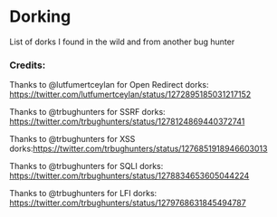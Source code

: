 # Dorking
List of dorks I found in the wild and from another bug hunter

### Credits:
Thanks to @lutfumertceylan for Open Redirect dorks: https://twitter.com/lutfumertceylan/status/1272895185031217152

Thanks to @trbughunters for SSRF dorks: https://twitter.com/trbughunters/status/1278124869440372741

Thanks to @trbughunters for XSS dorks:https://twitter.com/trbughunters/status/1276851918946603013

Thanks to @trbughunters for SQLI dorks: https://twitter.com/trbughunters/status/1278834653605044224

Thanks to @trbughunters for LFI dorks: https://twitter.com/trbughunters/status/1279768631845494787
